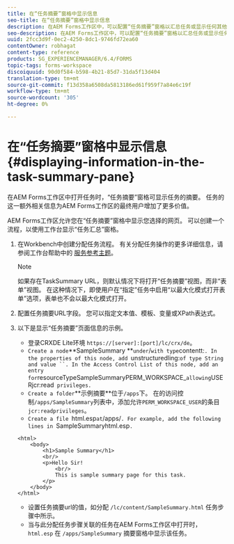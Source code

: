 ```yaml
---
title: 在“任务摘要”窗格中显示信息
seo-title: 在“任务摘要”窗格中显示信息
description: 在AEM Forms工作区中，可以配置“任务摘要”窗格以汇总任务或显示任何其他网页。
seo-description: 在AEM Forms工作区中，可以配置“任务摘要”窗格以汇总任务或显示任何其他网页。
uuid: 2fcc3d9f-0ec2-4250-8dc1-9746fd72ea60
contentOwner: robhagat
content-type: reference
products: SG_EXPERIENCEMANAGER/6.4/FORMS
topic-tags: forms-workspace
discoiquuid: 90d0f584-b598-4b21-85d7-31da5f13d404
translation-type: tm+mt
source-git-commit: f13d358a6508da5813186ed61f959f7a84e6c19f
workflow-type: tm+mt
source-wordcount: '305'
ht-degree: 0%

---
```



# 在“任务摘要”窗格中显示信息 {#displaying-information-in-the-task-summary-pane}

在AEM Forms工作区中打开任务时，“任务摘要”窗格可显示任务的摘要。 任务的这一额外相关信息为AEM Forms工作区的最终用户增加了更多价值。

AEM Forms工作区允许您在“任务摘要”窗格中显示您选择的网页。 可以创建一个流程，以使用工作台显示“任务汇总”窗格。

1. 在Workbench中创建分配任务流程。 有关分配任务操作的更多详细信息，请参阅工作台帮助中的 [服务参考主题](https://help.adobe.com/en_US/AEMForms/6.1/WorkbenchHelp/)。

   >[!NOTE]
   >
   >如果存在TaskSummary URL，则默认情况下将打开“任务摘要”视图，而非“表单”视图。 在这种情况下，即使用户在“指定”任务中启用“以最大化模式打开表单”选项，表单也不会以最大化模式打开。

1. 配置任务摘要URL字段。 您可以指定文本值、模板、变量或XPath表达式。
1. 以下是显示“任务摘要”页面信息的示例。

   * 登录CRXDE Lite环境 `https://[server]:[port]/lc/crx/de`。
   * `Create a node`**SampleSummary **` under `/` with type `contentt:`. In the properties of this node, add `unstructuredling:` of type String and value ``. In the Access Control List of this node, add an entry for `resourceTypeSampleSummaryPERM_WORKSPACE_` allowing `USERjcr:read` privileges.`
   * `Create a folder`**示例摘要&#x200B;**位于`/apps`下。 在的访问控制`/apps/SampleSummary`列表中，添加允许`PERM_WORKSPACE_USER`的条目`jcr:readprivileges`。
   * `Create a file `html.esp` at `/apps/`. For example, add the following lines in `SampleSummaryhtml.esp`.`

   ```
   <html>
       <body>
           <h1>Sample Summary</h1>
           <br/>
           <p>Hello Sir!
               <br/>
               This is sample summary page for this task.
           </p>
       </body>
   </html>
   ```

   * 设置任务摘要url的值，如分配 `/lc/content/SampleSummary.html` 任务步骤中所示。
   * 当与此分配任务步骤关联的任务在AEM Forms工作区中打开时， `html.esp` 在 `/apps/SampleSummary` 摘要窗格中显示该任务。
